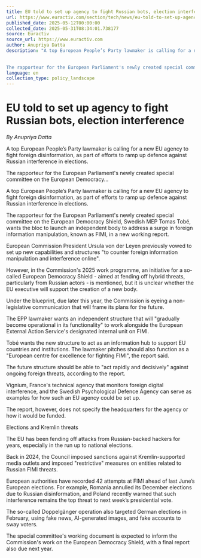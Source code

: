 ```yaml
---
title: EU told to set up agency to fight Russian bots, election interference
url: https://www.euractiv.com/section/tech/news/eu-told-to-set-up-agency-to-fight-russian-bots-election-interference/
published_date: 2025-05-12T00:00:00
collected_date: 2025-05-31T08:34:01.738177
source: Euractiv
source_url: https://www.euractiv.com
author: Anupriya Datta
description: "A top European People’s Party lawmaker is calling for a new EU agency to fight foreign disinformation, as part of efforts to ramp up defence against Russian interference in elections. 
 
 
The rapporteur for the European Parliament's newly created special committee on the European Democracy..."
language: en
collection_type: policy_landscape
---
```


# EU told to set up agency to fight Russian bots, election interference

*By Anupriya Datta*

A top European People’s Party lawmaker is calling for a new EU agency to fight foreign disinformation, as part of efforts to ramp up defence against Russian interference in elections. 
 
 
The rapporteur for the European Parliament's newly created special committee on the European Democracy...

A top European People’s Party lawmaker is calling for a new EU agency to fight foreign disinformation, as part of efforts to ramp up defence against Russian interference in elections.

The rapporteur for the European Parliament's newly created special committee on the European Democracy Shield, Swedish MEP Tomas Tobé, wants the bloc to launch an independent body to address a surge in foreign information manipulation, known as FIMI, in a new working report.

European Commission President Ursula von der Leyen previously vowed to set up new capabilities and structures "to counter foreign information manipulation and interference online".

However, in the Commission's 2025 work programme, an initiative for a so-called European Democracy Shield - aimed at fending off hybrid threats, particularly from Russian actors - is mentioned, but it is unclear whether the EU executive will support the creation of a new body.

Under the blueprint, due later this year, the Commission is eyeing a non-legislative communication that will frame its plans for the future.

The EPP lawmaker wants an independent structure that will "gradually become operational in its functionality" to work alongside the European External Action Service's designated internal unit on FIMI.

Tobé wants the new structure to act as an information hub to support EU countries and institutions. The lawmaker pitches should also function as a "European centre for excellence for fighting FIMI", the report said.

The future structure should be able to "act rapidly and decisively" against ongoing foreign threats, according to the report.

Vignium, France's technical agency that monitors foreign digital interference, and the Swedish Psychological Defence Agency can serve as examples for how such an EU agency could be set up.

The report, however, does not specify the headquarters for the agency or how it would be funded.

Elections and Kremlin threats

The EU has been fending off attacks from Russian-backed hackers for years, especially in the run up to national elections.

Back in 2024, the Council imposed sanctions against Kremlin-supported media outlets and imposed "restrictive" measures on entities related to Russian FIMI threats.

European authorities have recorded 42 attempts at FIMI ahead of last June’s European elections. For example, Romania annulled its December elections due to Russian disinformation, and Poland recently warned that such interference remains the top threat to next week’s presidential vote.

The so-called Doppelgänger operation also targeted German elections in February, using fake news, AI-generated images, and fake accounts to sway voters.

The special committee's working document is expected to inform the Commission's work on the European Democracy Shield, with a final report also due next year.